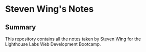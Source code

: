 # Steven Wing's Notes

## Summary

This repository contains all the notes taken by [Steven Wing](https://github.com/DraconianLore) for the Lighthouse Labs Web Development Bootcamp.
